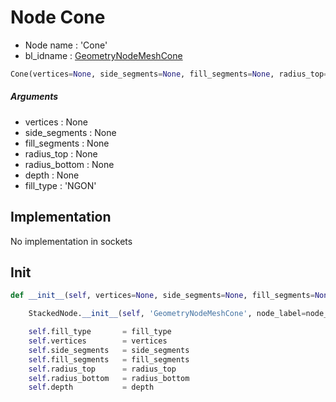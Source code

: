 # Node Cone

- Node name : 'Cone'
- bl_idname : [GeometryNodeMeshCone](https://docs.blender.org/api/current/bpy.types.{bl_idname}.html)


``` python
Cone(vertices=None, side_segments=None, fill_segments=None, radius_top=None, radius_bottom=None, depth=None, fill_type='NGON', node_label=None, node_color=None)
```
##### Arguments

- vertices : None
- side_segments : None
- fill_segments : None
- radius_top : None
- radius_bottom : None
- depth : None
- fill_type : 'NGON'

## Implementation

No implementation in sockets

## Init

``` python
def __init__(self, vertices=None, side_segments=None, fill_segments=None, radius_top=None, radius_bottom=None, depth=None, fill_type='NGON', node_label=None, node_color=None):

    StackedNode.__init__(self, 'GeometryNodeMeshCone', node_label=node_label, node_color=node_color)

    self.fill_type       = fill_type
    self.vertices        = vertices
    self.side_segments   = side_segments
    self.fill_segments   = fill_segments
    self.radius_top      = radius_top
    self.radius_bottom   = radius_bottom
    self.depth           = depth
```
